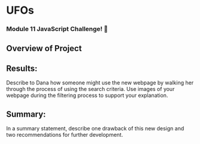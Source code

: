 # UFOs
### Module 11 JavaScript Challenge! :space_invader:

## Overview of Project



## Results: 
Describe to Dana how someone might use the new webpage by walking her through the process of using the search criteria. Use images of your webpage during the filtering process to support your explanation.


## Summary: 
In a summary statement, describe one drawback of this new design and two recommendations for further development.

